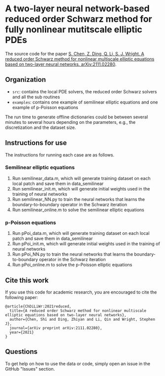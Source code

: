 # A two-layer neural network-based reduced order Schwarz method for fully nonlinear mutitscale elliptic PDEs

The source code for the paper [S. Chen, Z. Ding, Q. Li, S. J. Wright. A reduced order Schwarz method for nonlinear multiscale elliptic equations based on two-layer neural networks. arXiv:2111.02280](https://arxiv.org/abs/2111.02280).

## Organization

- `src`: contains the local PDE solvers, the reduced order Schwarz solvers and all the sub routines
- `examples`: contains one example of semilinear elliptic equations and one example of p-Poisson equations

The run time to generate offline dictionaries could be between several minutes to several hours depending on the parameters, e.g., the discretization and the dataset size.

## Instructions for use

The instructions for running each case are as follows.

### Semilinear elliptic equations

1. Run semilinear_data.m, which will generate training dataset on each local patch and save them in data_semilinear
2. Run semilinear_init.m, which will generate initial weights used in the training of neural networks
3. Run semilinear_NN.py to train the neural networks that learns the boundary-to-boundary operator in the Schwarz iteration
4. Run semilinear_online.m to solve the semilinear elliptic equations

### p-Poisson equations

1. Run pPoi_data.m, which will generate training dataset on each local patch and save them in data_semilinear
2. Run pPoi_init.m, which will generate initial weights used in the training of neural networks
3. Run pPoi_NN.py to train the neural networks that learns the boundary-to-boundary operator in the Schwarz iteration
4. Run pPoi_online.m to solve the p-Poisson elliptic equations

## Cite this work

If you use this code for academic research, you are encouraged to cite the following paper:

```
@article{ChDiLiWr:2021reduced,
  title={A reduced order Schwarz method for nonlinear multiscale elliptic equations based on two-layer neural networks},
  author={Chen, Shi and Ding, Zhiyan and Li, Qin and Wright, Stephen J},
  journal={arXiv preprint arXiv:2111.02280},
  year={2021}
}
```

## Questions

To get help on how to use the data or code, simply open an issue in the GitHub "Issues" section.